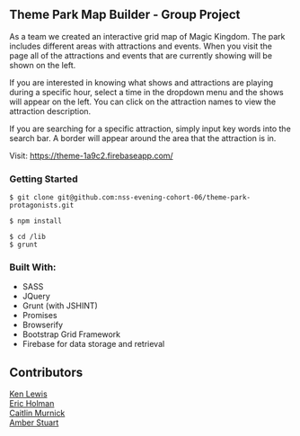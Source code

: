 ## Theme Park Map Builder - Group Project
As a team we created an interactive grid map of Magic Kingdom. The park includes different areas with attractions and events. When you visit the page all of the attractions and events that are currently showing will be shown on the left. 

If you are interested in knowing what shows and attractions are playing during a specific hour, select a time in the dropdown menu and the shows will appear on the left. You can click on the attraction names to view the attraction description.

If you are searching for a specific attraction, simply input key words into the search bar. A border will appear around the area that the attraction is in. 

Visit: https://theme-1a9c2.firebaseapp.com/

### Getting Started
 ```
 $ git clone git@github.com:nss-evening-cohort-06/theme-park-protagonists.git
 ```
 ```
 $ npm install
 ```
 ```
 $ cd /lib 
 $ grunt
 ```
 
### Built With: 
* SASS
* JQuery
* Grunt (with JSHINT)
* Promises
* Browserify
* Bootstrap Grid Framework
* Firebase for data storage and retrieval

## Contributors
[Ken Lewis](https://github.com/lewiskg)<br>
[Eric Holman](https://github.com/Eholman7)<br>
[Caitlin Murnick](https://github.com/cmurnick)<br>
[Amber Stuart](https://github.com/waamber)
